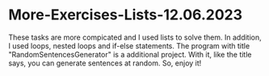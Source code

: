 # More-Exercises-Lists-12.06.2023
These tasks are more compicated and I used lists to solve them. In addition, I used loops, nested loops and if-else statements.
The program with title "RandomSentencesGenerator" is a additional project. With it, like the title says, you can generate sentences at random. 
So, enjoy it!
